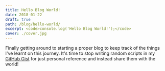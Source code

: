 ```yaml
---
title: Hello Blog World!
date: 2018-01-22
draft: true
path: /blog/hello-world/
excerpt: <code>console.log('Hello Blog World!');</code>
cover: ./cover.jpg
---
```


Finally getting around to starting a proper blog to keep track of the things I've learnt on this journey. It's time to stop writing random scripts in my [GitHub Gist](https://gist.github.com/jiahaog) for just personal reference and instead share them with the world!
